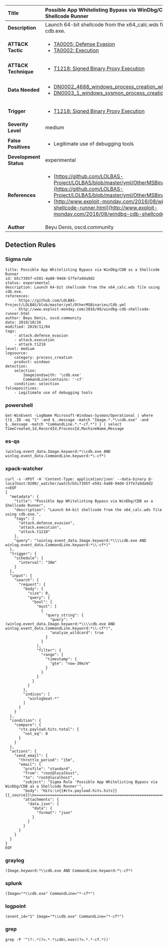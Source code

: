 | Title                    | Possible App Whitelisting Bypass via WinDbg/CDB as a Shellcode Runner       |
|:-------------------------|:------------------|
| **Description**          | Launch 64-bit shellcode from the x64_calc.wds file using cdb.exe. |
| **ATT&amp;CK Tactic**    |  <ul><li>[TA0005: Defense Evasion](https://attack.mitre.org/tactics/TA0005)</li><li>[TA0002: Execution](https://attack.mitre.org/tactics/TA0002)</li></ul>  |
| **ATT&amp;CK Technique** | <ul><li>[T1218: Signed Binary Proxy Execution](https://attack.mitre.org/techniques/T1218)</li></ul>  |
| **Data Needed**          | <ul><li>[DN0002_4688_windows_process_creation_with_commandline](../Data_Needed/DN0002_4688_windows_process_creation_with_commandline.md)</li><li>[DN0003_1_windows_sysmon_process_creation](../Data_Needed/DN0003_1_windows_sysmon_process_creation.md)</li></ul>  |
| **Trigger**              | <ul><li>[T1218: Signed Binary Proxy Execution](../Triggers/T1218.md)</li></ul>  |
| **Severity Level**       | medium |
| **False Positives**      | <ul><li>Legitimate use of debugging tools</li></ul>  |
| **Development Status**   | experimental |
| **References**           | <ul><li>[https://github.com/LOLBAS-Project/LOLBAS/blob/master/yml/OtherMSBinaries/Cdb.yml](https://github.com/LOLBAS-Project/LOLBAS/blob/master/yml/OtherMSBinaries/Cdb.yml)</li><li>[http://www.exploit-monday.com/2016/08/windbg-cdb-shellcode-runner.html](http://www.exploit-monday.com/2016/08/windbg-cdb-shellcode-runner.html)</li></ul>  |
| **Author**               | Beyu Denis, oscd.community |


## Detection Rules

### Sigma rule

```
title: Possible App Whitelisting Bypass via WinDbg/CDB as a Shellcode Runner
id: b5c7395f-e501-4a08-94d4-57fe7a9da9d2
status: experimental
description: Launch 64-bit shellcode from the x64_calc.wds file using cdb.exe.
references:
    - https://github.com/LOLBAS-Project/LOLBAS/blob/master/yml/OtherMSBinaries/Cdb.yml
    - http://www.exploit-monday.com/2016/08/windbg-cdb-shellcode-runner.html
author: Beyu Denis, oscd.community
date: 2019/10/26
modified: 2019/11/04
tags:
    - attack.defense_evasion
    - attack.execution
    - attack.t1218
level: medium
logsource:
    category: process_creation
    product: windows
detection:
    selection:
        Image|endswith: '\cdb.exe'
        CommandLine|contains: '-cf'
    condition: selection
falsepositives:
    - Legitimate use of debugging tools

```





### powershell
    
```
Get-WinEvent -LogName Microsoft-Windows-Sysmon/Operational | where {($_.ID -eq "1" -and $_.message -match "Image.*.*\\cdb.exe" -and $_.message -match "CommandLine.*.*-cf.*") } | select TimeCreated,Id,RecordId,ProcessId,MachineName,Message
```


### es-qs
    
```
(winlog.event_data.Image.keyword:*\\cdb.exe AND winlog.event_data.CommandLine.keyword:*\-cf*)
```


### xpack-watcher
    
```
curl -s -XPUT -H 'Content-Type: application/json' --data-binary @- localhost:9200/_watcher/watch/b5c7395f-e501-4a08-94d4-57fe7a9da9d2 <<EOF
{
  "metadata": {
    "title": "Possible App Whitelisting Bypass via WinDbg/CDB as a Shellcode Runner",
    "description": "Launch 64-bit shellcode from the x64_calc.wds file using cdb.exe.",
    "tags": [
      "attack.defense_evasion",
      "attack.execution",
      "attack.t1218"
    ],
    "query": "(winlog.event_data.Image.keyword:*\\\\cdb.exe AND winlog.event_data.CommandLine.keyword:*\\-cf*)"
  },
  "trigger": {
    "schedule": {
      "interval": "30m"
    }
  },
  "input": {
    "search": {
      "request": {
        "body": {
          "size": 0,
          "query": {
            "bool": {
              "must": [
                {
                  "query_string": {
                    "query": "(winlog.event_data.Image.keyword:*\\\\cdb.exe AND winlog.event_data.CommandLine.keyword:*\\-cf*)",
                    "analyze_wildcard": true
                  }
                }
              ],
              "filter": {
                "range": {
                  "timestamp": {
                    "gte": "now-30m/m"
                  }
                }
              }
            }
          }
        },
        "indices": [
          "winlogbeat-*"
        ]
      }
    }
  },
  "condition": {
    "compare": {
      "ctx.payload.hits.total": {
        "not_eq": 0
      }
    }
  },
  "actions": {
    "send_email": {
      "throttle_period": "15m",
      "email": {
        "profile": "standard",
        "from": "root@localhost",
        "to": "root@localhost",
        "subject": "Sigma Rule 'Possible App Whitelisting Bypass via WinDbg/CDB as a Shellcode Runner'",
        "body": "Hits:\n{{#ctx.payload.hits.hits}}{{_source}}\n================================================================================\n{{/ctx.payload.hits.hits}}",
        "attachments": {
          "data.json": {
            "data": {
              "format": "json"
            }
          }
        }
      }
    }
  }
}
EOF

```


### graylog
    
```
(Image.keyword:*\\cdb.exe AND CommandLine.keyword:*\-cf*)
```


### splunk
    
```
(Image="*\\cdb.exe" CommandLine="*-cf*")
```


### logpoint
    
```
(event_id="1" Image="*\\cdb.exe" CommandLine="*-cf*")
```


### grep
    
```
grep -P '^(?:.*(?=.*.*\cdb\.exe)(?=.*.*-cf.*))'
```



